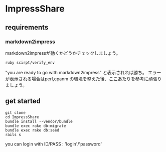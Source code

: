 # ImpressShare


## requirements

### markdown2impress

markdown2impressが動くかどうかチェックしましょう。

```
ruby scirpt/verify_env
```

"you are ready to go with markdown2impress" と表示されれば勝ち。
エラーが表示される場合はperl,cpanm の環境を整えた後、[ここ](http://blog.glidenote.com/blog/2012/03/19/markdown2impress/)あたりを参考に頑張りましょう。

## get started

```
git clone
cd ImpressShare
bundle install --vendor/bundle
bundle exec rake db:migrate
bundle exec rake db:seed
rails s
```
you can login with ID/PASS : 'login'/'password'


